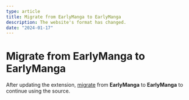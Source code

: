 ```yaml
---
type: article
title: Migrate from EarlyManga to EarlyManga
description: The website's format has changed.
date: "2024-01-17"
---
```


# Migrate from EarlyManga to EarlyManga
After updating the extension, [migrate](https://mihon.app/docs/guides/source-migration) from **EarlyManga**
to **EarlyManga** to continue using the source.
